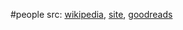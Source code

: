 #people 
src: [wikipedia](https://en.wikipedia.org/wiki/Henry_Hazlitt), [site](https://www.hazlitt.org), [goodreads](https://www.goodreads.com/author/show/2062.Henry_Hazlitt) 
